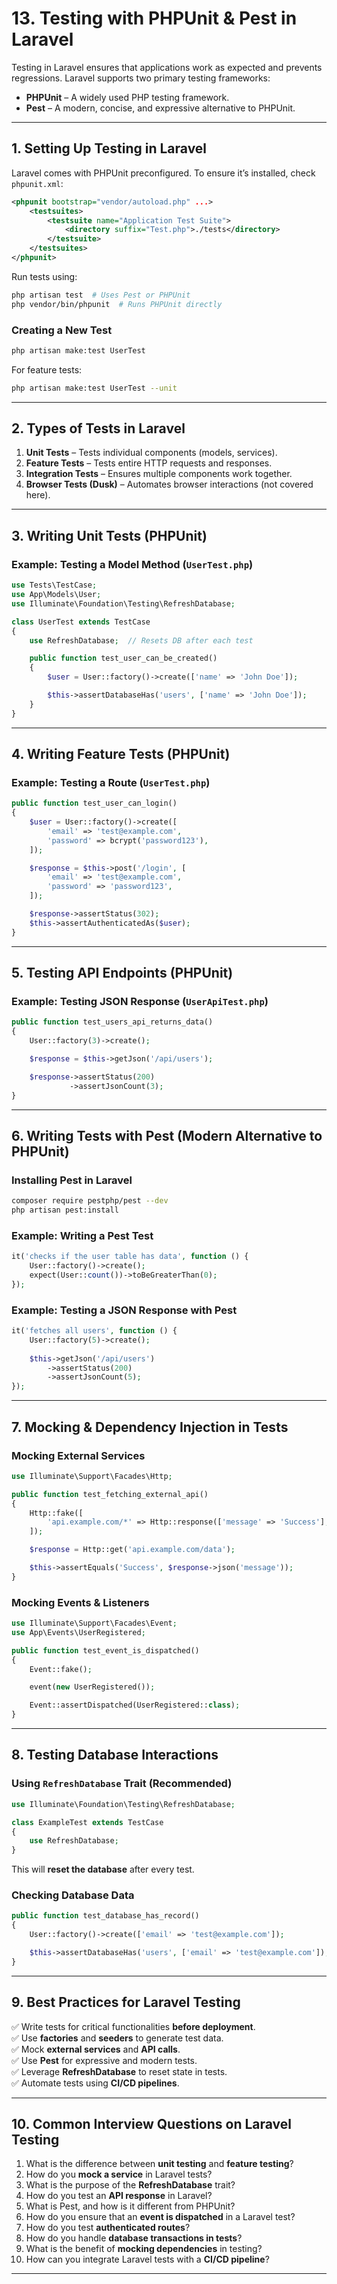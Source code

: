 # **13. Testing with PHPUnit & Pest in Laravel**  

Testing in Laravel ensures that applications work as expected and prevents regressions. Laravel supports two primary testing frameworks:  

- **PHPUnit** – A widely used PHP testing framework.  
- **Pest** – A modern, concise, and expressive alternative to PHPUnit.  

---

## **1. Setting Up Testing in Laravel**  

Laravel comes with PHPUnit preconfigured. To ensure it’s installed, check `phpunit.xml`:  

```xml
<phpunit bootstrap="vendor/autoload.php" ...>
    <testsuites>
        <testsuite name="Application Test Suite">
            <directory suffix="Test.php">./tests</directory>
        </testsuite>
    </testsuites>
</phpunit>
```

Run tests using:  
```bash
php artisan test  # Uses Pest or PHPUnit
php vendor/bin/phpunit  # Runs PHPUnit directly
```

### **Creating a New Test**
```bash
php artisan make:test UserTest
```
For feature tests:  
```bash
php artisan make:test UserTest --unit
```

---

## **2. Types of Tests in Laravel**  

1. **Unit Tests** – Tests individual components (models, services).  
2. **Feature Tests** – Tests entire HTTP requests and responses.  
3. **Integration Tests** – Ensures multiple components work together.  
4. **Browser Tests (Dusk)** – Automates browser interactions (not covered here).  

---

## **3. Writing Unit Tests (PHPUnit)**  

### **Example: Testing a Model Method (`UserTest.php`)**
```php
use Tests\TestCase;
use App\Models\User;
use Illuminate\Foundation\Testing\RefreshDatabase;

class UserTest extends TestCase
{
    use RefreshDatabase;  // Resets DB after each test

    public function test_user_can_be_created()
    {
        $user = User::factory()->create(['name' => 'John Doe']);

        $this->assertDatabaseHas('users', ['name' => 'John Doe']);
    }
}
```

---

## **4. Writing Feature Tests (PHPUnit)**  

### **Example: Testing a Route (`UserTest.php`)**
```php
public function test_user_can_login()
{
    $user = User::factory()->create([
        'email' => 'test@example.com',
        'password' => bcrypt('password123'),
    ]);

    $response = $this->post('/login', [
        'email' => 'test@example.com',
        'password' => 'password123',
    ]);

    $response->assertStatus(302);
    $this->assertAuthenticatedAs($user);
}
```

---

## **5. Testing API Endpoints (PHPUnit)**  

### **Example: Testing JSON Response (`UserApiTest.php`)**
```php
public function test_users_api_returns_data()
{
    User::factory(3)->create();

    $response = $this->getJson('/api/users');

    $response->assertStatus(200)
             ->assertJsonCount(3);
}
```

---

## **6. Writing Tests with Pest (Modern Alternative to PHPUnit)**  

### **Installing Pest in Laravel**
```bash
composer require pestphp/pest --dev
php artisan pest:install
```

### **Example: Writing a Pest Test**
```php
it('checks if the user table has data', function () {
    User::factory()->create();
    expect(User::count())->toBeGreaterThan(0);
});
```

### **Example: Testing a JSON Response with Pest**
```php
it('fetches all users', function () {
    User::factory(5)->create();
    
    $this->getJson('/api/users')
        ->assertStatus(200)
        ->assertJsonCount(5);
});
```

---

## **7. Mocking & Dependency Injection in Tests**  

### **Mocking External Services**
```php
use Illuminate\Support\Facades\Http;

public function test_fetching_external_api()
{
    Http::fake([
        'api.example.com/*' => Http::response(['message' => 'Success'], 200),
    ]);

    $response = Http::get('api.example.com/data');

    $this->assertEquals('Success', $response->json('message'));
}
```

### **Mocking Events & Listeners**
```php
use Illuminate\Support\Facades\Event;
use App\Events\UserRegistered;

public function test_event_is_dispatched()
{
    Event::fake();

    event(new UserRegistered());

    Event::assertDispatched(UserRegistered::class);
}
```

---

## **8. Testing Database Interactions**  

### **Using `RefreshDatabase` Trait (Recommended)**
```php
use Illuminate\Foundation\Testing\RefreshDatabase;

class ExampleTest extends TestCase
{
    use RefreshDatabase;
}
```
This will **reset the database** after every test.

### **Checking Database Data**
```php
public function test_database_has_record()
{
    User::factory()->create(['email' => 'test@example.com']);

    $this->assertDatabaseHas('users', ['email' => 'test@example.com']);
}
```

---

## **9. Best Practices for Laravel Testing**  

✅ Write tests for critical functionalities **before deployment**.  
✅ Use **factories** and **seeders** to generate test data.  
✅ Mock **external services** and **API calls**.  
✅ Use **Pest** for expressive and modern tests.  
✅ Leverage **RefreshDatabase** to reset state in tests.  
✅ Automate tests using **CI/CD pipelines**.  

---

## **10. Common Interview Questions on Laravel Testing**  

1. What is the difference between **unit testing** and **feature testing**?  
2. How do you **mock a service** in Laravel tests?  
3. What is the purpose of the **RefreshDatabase** trait?  
4. How do you test an **API response** in Laravel?  
5. What is Pest, and how is it different from PHPUnit?  
6. How do you ensure that an **event is dispatched** in a Laravel test?  
7. How do you test **authenticated routes**?  
8. How do you handle **database transactions in tests**?  
9. What is the benefit of **mocking dependencies** in testing?  
10. How can you integrate Laravel tests with a **CI/CD pipeline**?  

---
